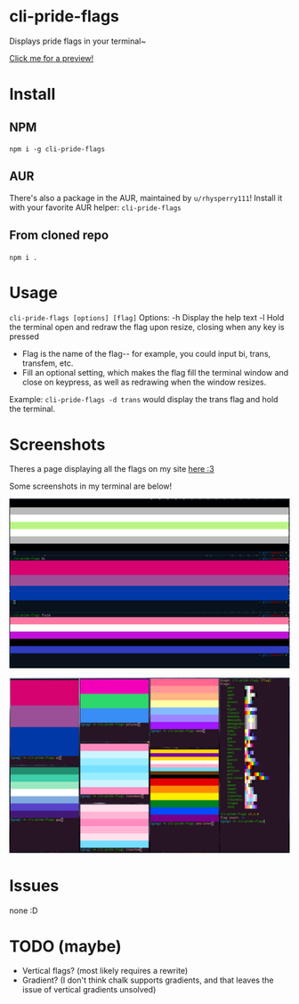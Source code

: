 # cli-pride-flags

Displays pride flags in your terminal~

[Click me for a preview!](https://experibass.github.io/flags.html)

# Install
## NPM
`npm i -g cli-pride-flags`

## AUR
There's also a package in the AUR, maintained by `u/rhysperry111`! Install it with your favorite AUR helper: `cli-pride-flags`

## From cloned repo
`npm i .`

# Usage

`cli-pride-flags [options] [flag]`
Options:
  -h    Display the help text
  -l    Hold the terminal open and redraw the flag upon resize, closing when any key is pressed
- Flag is the name of the flag-- for example, you could input bi, trans, transfem, etc.
- Fill an optional setting, which makes the flag fill the terminal window and close on keypress, as well as redrawing when the window resizes.

Example: `cli-pride-flags -d trans` would display the trans flag and hold the terminal.

# Screenshots

Theres a page displaying all the flags on my site [here :3](https://experibass.github.io/flags.html)

Some screenshots in my terminal are below!

![agen, bi, fluid](./screenies/1.png)

![some more flags](./screenies/2.png)

# Issues

none :D

# TODO (maybe)
- Vertical flags? (most likely requires a rewrite)
- Gradient? (I don't think chalk supports gradients, and that leaves the issue of vertical gradients unsolved)
